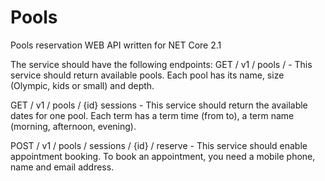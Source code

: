 # Pools


Pools reservation WEB API written for NET Core 2.1

The service should have the following endpoints:
GET / v1 / pools / - This service should return available pools. Each pool has its name, size (Olympic, kids or small) and depth.

GET / v1 / pools / {id} sessions - This service should return the available dates for one pool. Each term has a term time (from to), a term name (morning, afternoon, evening).

POST / v1 / pools / sessions / {id} / reserve - This service should enable appointment booking. To book an appointment, you need a mobile phone, name and email address.
